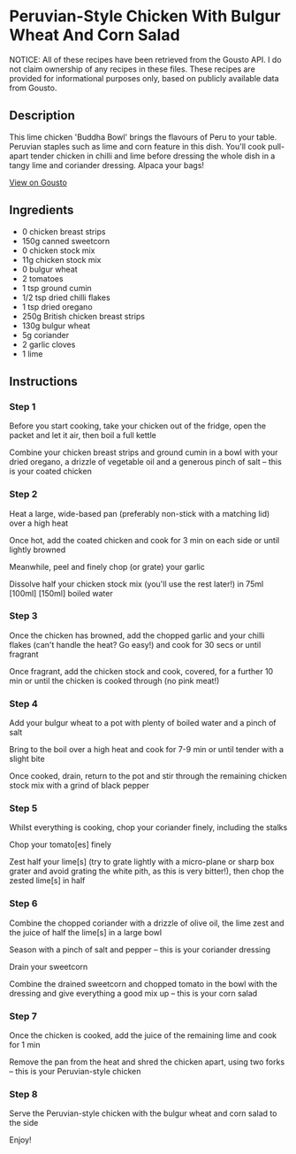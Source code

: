 # Peruvian-Style Chicken With Bulgur Wheat And Corn Salad

NOTICE: All of these recipes have been retrieved from the Gousto API. I do not claim ownership of any recipes in these files. These recipes are provided for informational purposes only, based on publicly available data from Gousto.

## Description

This lime chicken 'Buddha Bowl' brings the flavours of Peru to your table. Peruvian staples such as lime and corn feature in this dish. You'll cook pull-apart tender chicken in chilli and lime before dressing the whole dish in a tangy lime and coriander dressing. Alpaca your bags!

[View on Gousto](https://www.gousto.co.uk/recipes/cookbook/peruvian-style-chicken-with-bulgur-wheat-and-corn-coriander-salad)

## Ingredients

- 0 chicken breast strips
- 150g canned sweetcorn
- 0 chicken stock mix
- 11g chicken stock mix
- 0 bulgur wheat
- 2 tomatoes
- 1 tsp ground cumin
- 1/2 tsp dried chilli flakes
- 1 tsp dried oregano
- 250g British chicken breast strips
- 130g bulgur wheat
- 5g coriander
- 2 garlic cloves
- 1 lime 

## Instructions


### Step 1

Before you start cooking, take your chicken out of the fridge, open the packet and let it air, then boil a full kettle

Combine your chicken breast strips and ground cumin in a bowl with your dried oregano, a drizzle of vegetable oil and a generous pinch of salt – this is your coated chicken


### Step 2

Heat a large, wide-based pan (preferably non-stick with a matching lid) over a high heat

Once hot, add the coated chicken and cook for 3 min on each side or until lightly browned

Meanwhile, peel and finely chop (or grate) your garlic

Dissolve half your chicken stock mix (you'll use the rest later!) in 75ml <span class="text-purple">[100ml]</span> <span class="text-danger">[150ml]</span> boiled water


### Step 3

Once the chicken has browned, add the chopped garlic and your chilli flakes (can't handle the heat? Go easy!) and cook for 30 secs or until fragrant

Once fragrant, add the chicken stock and cook, covered, for a further 10 min or until the chicken is cooked through (no pink meat!)


### Step 4

Add your bulgur wheat to a pot with plenty of boiled water and a pinch of salt

Bring to the boil over a high heat and cook for 7-9 min or until tender with a slight bite

Once cooked, drain, return to the pot and stir through the remaining chicken stock mix with a grind of black pepper


### Step 5

Whilst everything is cooking, chop your coriander finely, including the stalks

Chop your tomato[es] finely

Zest half your lime[s] (try to grate lightly with a micro-plane or sharp box grater and avoid grating the white pith, as this is very bitter!), then chop the zested lime[s] in half


### Step 6

Combine the chopped coriander with a drizzle of olive oil, the lime zest and the juice of half the lime[s] in a large bowl

Season with a pinch of salt and pepper – this is your coriander dressing

Drain your sweetcorn

Combine the drained sweetcorn and chopped tomato in the bowl with the dressing and give everything a good mix up – this is your corn salad


### Step 7

Once the chicken is cooked, add the juice of the remaining lime and cook for 1 min

Remove the pan from the heat and shred the chicken apart, using two forks – this is your Peruvian-style chicken

### Step 8

Serve the Peruvian-style chicken with the bulgur wheat and corn salad to the side

Enjoy!

